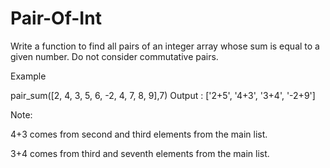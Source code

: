 # Pair-Of-Int
Write a function to find all pairs of an integer array whose sum is equal to a given number. Do not consider commutative pairs.

Example

pair_sum([2, 4, 3, 5, 6, -2, 4, 7, 8, 9],7)
Output : ['2+5', '4+3', '3+4', '-2+9']

Note:

4+3 comes from second and third elements from the main list.

3+4 comes from third and seventh elements from the main list.
